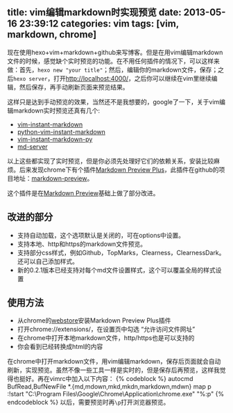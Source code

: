 title: vim编辑markdown时实现预览
date: 2013-05-16 23:39:12
categories: vim
tags: [vim, markdown, chrome]
---
现在使用hexo+vim+markdown+github来写博客。但是在用vim编辑markdown文件的时候，感觉缺个实时预览的功能。在不用任何插件的情况下，可以这样来做：首先，`hexo new "your title"`；然后，编辑你的markdown文件，保存；之后`hexo server`，打开<http://localhost:4000/>，之后你可以继续在vim里继续编辑，然后保存，再手动刷新页面来预览结果。
<!--more-->   

这样只是达到手动预览的效果，当然还不是我想要的，google了一下，关于vim编辑markdown实时预览还真有几个:
   
- [vim-instant-markdown](https://github.com/suan/vim-instant-markdown)
- [python-vim-instant-markdown](https://github.com/isnowfy/python-vim-instant-markdown)
- [vim-instant-markdown-py](https://github.com/isnowfy/python-vim-instant-markdown)
- [md-server](https://github.com/chemzqm/md-server)
   
以上这些都实现了实时预览，但是你必须先处理好它们的依赖关系，安装比较麻烦。后来发现chrome下有个插件[Markdown Preview Plus](https://chrome.google.com/webstore/detail/markdown-preview-plus/febilkbfcbhebfnokafefeacimjdckgl)，此插件在github的项目地址：[markdown-preview](https://github.com/volca/markdown-preview)。
   
这个插件是在[Markdown Preview](https://chrome.google.com/webstore/detail/markdown-preview/jmchmkecamhbiokiopfpnfgbidieafmd)基础上做了部分改进。
   
## 改进的部分
   
- 支持自动加载，这个选项默认是关闭的，可在options中设置。
- 支持本地、http和https的markdown文件预览。
- 支持部分css样式，例如Github，TopMarks，Clearness，ClearnessDark。还可以自己添加样式。
- 新的0.2.1版本已经支持对每个md文件设置样式，这个可以覆盖全局的样式设置
   
## 使用方法 
   
- 从chrome的[webstore](https://chrome.google.com/webstore/detail/markdown-preview-plus/febilkbfcbhebfnokafefeacimjdckgl)安装Markdown Preview Plus插件
- 打开chrome://extensions/，在设置页中勾选 “允许访问文件网址” 
- 在chrome中打开本地markdown文件，http/https也是可以支持的
- 你会看到已经转换成html的内容
  
在chrome中打开markdown文件，用vim编辑markdown，保存后页面就会自动刷新，实现预览。虽然不像一些工具一样是实时的，但是保存后再预览，这样我觉得也挺好。再在vimrc中加入以下内容：
{% codeblock %}
autocmd BufRead,BufNewFile *.{md,mdown,mkd,mkdn,markdown,mdwn} map <Leader>p :!start "C:\Program Files\Google\Chrome\Application\chrome.exe" "%:p"<CR>
{% endcodeblock %}
以后，需要预览时再`\p`打开浏览器预览。

